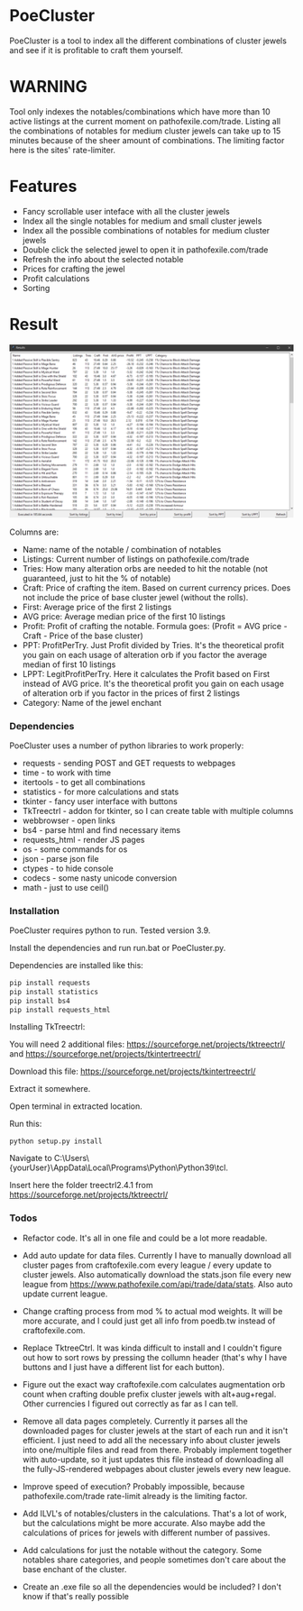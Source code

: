 # PoeCluster

PoeCluster is a tool to index all the different combinations of cluster jewels and see if it is profitable to craft them yourself.

# WARNING

Tool only indexes the notables/combinations which have more than 10 active listings at the current moment on pathofexile.com/trade.
Listing all the combinations of notables for medium cluster jewels can take up to 15 minutes because of the sheer amount of combinations. The limiting factor here is the sites' rate-limiter.

# Features

* Fancy scrollable user inteface with all the cluster jewels
* Index all the single notables for medium and small cluster jewels
* Index all the possible combinations of notables for medium cluster jewels
* Double click the selected jewel to open it in pathofexile.com/trade
* Refresh the info about the selected notable
* Prices for crafting the jewel
* Profit calculations
* Sorting

# Result

![example](example.png "Results")

Columns are:

* Name: name of the notable / combination of notables
* Listings: Current number of listings on pathofexile.com/trade
* Tries: How many alteration orbs are needed to hit the notable (not guaranteed, just to hit the % of notable)
* Craft: Price of crafting the item. Based on current currency prices. Does not include the price of base cluster jewel (without the rolls).
* First: Average price of the first 2 listings
* AVG price: Average median price of the first 10 listings
* Profit: Profit of crafting the notable. Formula goes: (Profit = AVG price - Craft - Price of the base cluster)
* PPT: ProfitPerTry. Just Profit divided by Tries. It's the theoretical profit you gain on each usage of alteration orb if you factor the average median of first 10 listings
* LPPT: LegitProfitPerTry. Here it calculates the Profit based on First instead of AVG price. It's the theoretical profit you gain on each usage of alteration orb if you factor in the prices of first 2 listings
* Category: Name of the jewel enchant

### Dependencies

PoeCluster uses a number of python libraries to work properly:

* requests - sending POST and GET requests to webpages
* time - to work with time
* itertools - to get all combinations
* statistics - for more calculations and stats
* tkinter - fancy user interface with buttons
* TkTreectrl - addon for tkinter, so I can create table with multiple columns
* webbrowser - open links
* bs4 - parse html and find necessary items
* requests_html - render JS pages
* os - some commands for os
* json - parse json file
* ctypes - to hide console
* codecs - some nasty unicode conversion
* math - just to use ceil()

### Installation

PoeCluster requires python to run. Tested  version 3.9.

Install the dependencies and run run.bat or PoeCluster.py.

Dependencies are installed like this:

```
pip install requests
pip install statistics
pip install bs4
pip install requests_html
```

Installing TkTreectrl:

You will need 2 additional files: <https://sourceforge.net/projects/tktreectrl/> and <https://sourceforge.net/projects/tkintertreectrl/>

Download this file: <https://sourceforge.net/projects/tkintertreectrl/>

Extract it somewhere.

Open terminal in extracted location.

Run this:

```
python setup.py install

```

Navigate to C:\Users\\{yourUser}\AppData\Local\Programs\Python\Python39\tcl.

Insert here the folder treectrl2.4.1 from <https://sourceforge.net/projects/tktreectrl/>

### Todos

* Refactor code. It's all in one file and could be a lot more readable.

* Add auto update for data files. Currently I have to manually download all cluster pages from craftofexile.com every league / every update to cluster jewels. Also automatically download the stats.json file every new league from <https://www.pathofexile.com/api/trade/data/stats>. Also auto update current league.
* Change crafting process from mod % to actual mod weights. It will be more accurate, and I could just get all info from poedb.tw instead of craftofexile.com.
* Replace TktreeCtrl. It was kinda difficult to install and I couldn't figure out how to sort rows by pressing the collumn header (that's why I have buttons and I just have a different list for each button).
* Figure out the exact way craftofexile.com calculates augmentation orb count when crafting double prefix cluster jewels with alt+aug+regal. Other currencies I figured out correctly as far as I can tell.
* Remove all data pages completely. Currently it parses all the downloaded pages for cluster jewels at the start of each run and it isn't efficient. I just need to add all the necessary info about cluster jewels into one/multiple files and read from there. Probably implement together with auto-update, so it just updates this file instead of downloading all the fully-JS-rendered webpages about cluster jewels every new league.
* Improve speed of execution? Probably impossible, because pathofexile.com/trade rate-limit already is the limiting factor.
* Add ILVL's of notables/clusters in the calculations. That's a lot of work, but the calculations might be more accurate. Also maybe add the calculations of prices for jewels with different number of passives.
* Add calculations for just the notable without the category. Some notables share categories, and people sometimes don't care about the base enchant of the cluster.
* Create an .exe file so all the dependencies would be included? I don't know if that's really possible
